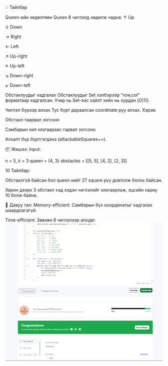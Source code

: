 💡 Тайлбар

Queen-ийн хөдөлгөөн
Queen 8 чиглэлд хөдөлж чадна:
↑ Up

↓ Down

→ Right

← Left

↗ Up-right

↖ Up-left

↘ Down-right

↙ Down-left

Обстаклуудыг хадгалах
Обстаклуудыг Set хэлбэрээр "row,col" форматаар хадгалсан.
Учир нь Set-ээс хайлт хийх нь хурдан (O(1)).

Чиглэл бүрээр алхах
Тус бүрт дараалсан coordinate руу алхах.
Хэрэв:

Обстакл таарвал зогсоно

Самбарын хил хязгаараас гарвал зогсоно

Алхалт бүр бүртгэгдэнэ (attackableSquares++).

📦 Жишээ:
Input:

n = 5, k = 3
queen = (4, 3)
obstacles = [[5, 5], [4, 2], [2, 3]]

10
Тайлбар:

Обстаклгүй байсан бол queen нийт 27 square рүү довтолж болох байсан.

Харин дээрх 3 обстакл хэд хэдэн чиглэлийг хязгаарлаж, эцсийн хариу 10 болж байна.

🧠 Давуу тал:
Memory-efficient: Самбарын бүх координатыг хадгалах шаардлагагүй.

Time-efficient: Зөвхөн 8 чиглэлээр алхдаг.
![alt text](image.png)